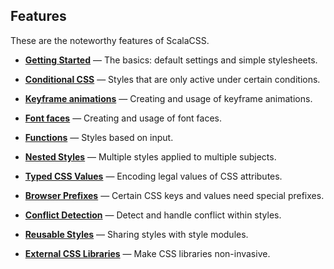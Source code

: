 ## Features


These are the noteworthy features of ScalaCSS.


* **[Getting Started](basics.md)** —
The basics: default settings and simple stylesheets.

* **[Conditional CSS](cond.md)** —
Styles that are only active under certain conditions.

* **[Keyframe animations](keyframes.md)** —
Creating and usage of keyframe animations.

* **[Font faces](font_faces.md)** —
Creating and usage of font faces.

* **[Functions](stylef.md)** —
Styles based on input.

* **[Nested Styles](nested.md)** —
Multiple styles applied to multiple subjects.

* **[Typed CSS Values](typed-values.md)** —
Encoding legal values of CSS attributes.

* **[Browser Prefixes](prefixes.md)** —
Certain CSS keys and values need special prefixes.

* **[Conflict Detection](conflict.md)** —
Detect and handle conflict within styles.

* **[Reusable Styles](reuse.md)** —
Sharing styles with style modules.

* **[External CSS Libraries](extern.md)** —
Make CSS libraries non-invasive.
